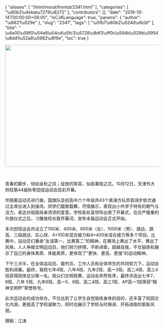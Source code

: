 {
    "aliases": [
        "/html/moral/frontal/2341.html"
    ],
    "categories": [
        "\u80b2\u4eba\u7279\u8272"
    ],
    "contributors": [],
    "date": "2019-10-14T00:00:00+08:00",
    "isCJKLanguage": true,
    "params": {
        "author": "\u6821\u529e"
    },
    "slug": "2341",
    "tags": [
        "\u5fb7\u80b2\u524d\u6cbf"
    ],
    "title": " \u4e00\u58f0\u54e8\u54cd\u5fc3\u5728\u8df3\uff0c\u594b\u529b\u5954\u8dd1\u52a8\u5982\u6f6e",
    "toc": true
}


<img
    src="https://cdn.tfls.online/mirror/full/b614ed7b3df7a0f910890d8ff6b9c9f73db2635b.jpg"
    style="display:block;margin-left:auto;margin-right:auto;"
    decoding="async"
    fetchpriority="auto"
    loading="lazy"
    height="400"
    width="600"
/>




     




青春的脚步，快如金秋之风；绽放的笑容，灿若春晓之花。10月12日，天津外大附校第44届秋季田径运动会炫彩开幕。




伴随着运动员进行曲，国旗队及初高中六个年级共43个表演方队昂首阔步依次通过主席台进入到操场，同学们载歌载舞，尽情展示，表现出小外学子特有的朝气与活力，表达对祖国母亲浓浓的爱意。学校各处室领导出席了开幕式，在庄严隆重的升旗仪式之后，刁雅俊校长致开幕词，宣布本届运动会正式开始。




本次田径运会共设立了100米、400米、800米（女）、1000米（男）、跳远、跳高、三级跳远、实心球、4\*100米混合接力和4\*400米混合接力等多个项目。比赛中，运动员们秉承“友谊第一，比赛第二”的精神，在赛场上赛出了水平，赛出了风格，人人争做文明运动员，他们努力拼搏，不断进取，超越自我，不仅锻炼和展示了自己的身体素质、体能素质，更体现了“更快、更高、更强”的运动精神。




下午三点半，在全体运动员、裁判员、工作人员和全体师生的共同努力下，运动会胜利闭幕。最终，我校七年4班、八年4班、九年2班、高一3班、高二4班、高三4班获得团体总分第一名。观众们文明观赛，运动会井然有序，最终评选出七年7、8班、八年 5班、九年6班、高一5、6班、高二4班、高三1班、AP高一1班荣获“精神文明杯”荣誉称号。




此次运动会的成功举办，不仅达到了让学生自觉锻炼身体的目的，还丰富了校园文化内涵，更提高了学校凝聚力，同时也展示了学校与时俱进、开拓进取的崭新风貌。





 撰稿：江涛



  



